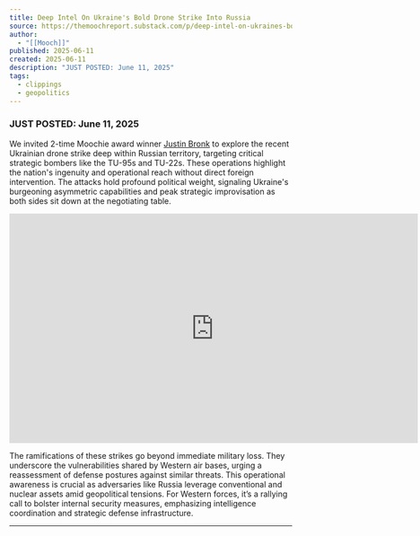 ```yaml
---
title: Deep Intel On Ukraine's Bold Drone Strike Into Russia
source: https://themoochreport.substack.com/p/deep-intel-on-ukraines-bold-drone?publication_id=1331716&post_id=165724944&isFreemail=true&r=7br8e&triedRedirect=true
author:
  - "[[Mooch]]"
published: 2025-06-11
created: 2025-06-11
description: "JUST POSTED: June 11, 2025"
tags:
  - clippings
  - geopolitics
---
```

### JUST POSTED: June 11, 2025

We invited 2-time Moochie award winner [Justin Bronk](https://www.rusi.org/people/bronk) to explore the recent Ukrainian drone strike deep within Russian territory, targeting critical strategic bombers like the TU-95s and TU-22s. These operations highlight the nation's ingenuity and operational reach without direct foreign intervention. The attacks hold profound political weight, signaling Ukraine's burgeoning asymmetric capabilities and peak strategic improvisation as both sides sit down at the negotiating table.

<iframe src="https://www.youtube-nocookie.com/embed/bmAI166HGy0?rel=0&amp;autoplay=0&amp;showinfo=0&amp;enablejsapi=0" frameborder="0" allow="autoplay; fullscreen" allowfullscreen="true" width="728" height="409"></iframe>

The ramifications of these strikes go beyond immediate military loss. They underscore the vulnerabilities shared by Western air bases, urging a reassessment of defense postures against similar threats. This operational awareness is crucial as adversaries like Russia leverage conventional and nuclear assets amid geopolitical tensions. For Western forces, it’s a rallying call to bolster internal security measures, emphasizing intelligence coordination and strategic defense infrastructure.

---
